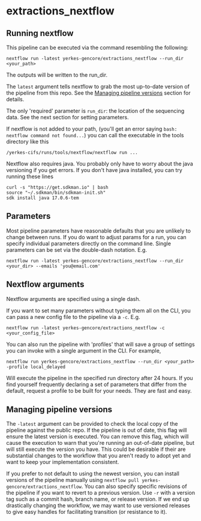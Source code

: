 # extractions_nextflow

## Running nextflow

This pipeline can be executed via the command resembling the following:

`nextflow run -latest yerkes-gencore/extractions_nextflow --run_dir <your_path>`

The outputs will be written to the run_dir. 

The `latest` argument tells nextflow to grab the most up-to-date version of the pipeline from this repo.
See the [Managing pipeline versions](#managing-pipeline-versions) section for details.

The only 'required' parameter is `run_dir`: the location of the sequencing data.
See the next section for setting parameters.

If nextflow is not added to your path, (you'll get an error saying `bash: nextflow command not found...`)
you can call the executable in the tools directory like this

`/yerkes-cifs/runs/tools/nextflow/nextflow run ...`

Nextflow also requires java. You probably only have to worry about the java versioning if
you get errors. If you don't have java installed, you can try running these lines

```
curl -s "https://get.sdkman.io" | bash
source "~/.sdkman/bin/sdkman-init.sh"
sdk install java 17.0.6-tem
```

## Parameters

Most pipeline parameters have reasonable defaults that you are unlikely to change between runs. 
If you do want to adjust params for a run, you can specify individual parameters 
directly on the command line. Single parameters can be set via the double-dash notation. E.g.

```
nextflow run -latest yerkes-gencore/extractions_nextflow --run_dir <your_dir> --emails 'you@email.com'
```

## Nextflow arguments

Nextflow arguments are specified using a single dash.

If you want to set many parameters without typing them all on the CLI,
you can pass a new config file to the pipeline via a `-c`. E.g.

`nextflow run -latest yerkes-gencore/extractions_nextflow -c <your_config_file>`

You can also run the pipeline with 'profiles' that will save a group of settings you 
can invoke with a single argument in the CLI. For example,

`nextflow run yerkes-gencore/extractions_nextflow --run_dir <your_path> -profile local_delayed`

Will execute the pipeline in the specified run directory after 24 hours. 
If you find yourself frequently declaring a set of parameters that differ from the default,
request a profile to be built for your needs. They are fast and easy. 

## Managing pipeline versions

The `-latest` argument can be provided to check the local copy of the pipeline against
the public repo. If the pipeline is out of date, this flag will ensure the latest
version is executed. You can remove this flag, which will cause the execution
to warn that you're running an out-of-date pipeline, but will still execute 
the version you have. This could be desirable if their are substantial changes
to the workflow that you aren't ready to adopt yet and want to keep your implementation
consistent. 

If you prefer to not default to using the newest version, you can install versions
of the pipeline manually using `nextflow pull yerkes-gencore/extractions_nextflow`.
You can also specify specific revisions of the pipeline if you want to revert to a
previous version. Use `-r` with a version tag such as a commit hash, branch name,
or release version. If we end up drastically changing the workflow, we may want to
use versioned releases to give easy handles for facilitating transition (or resistance
to it). 
